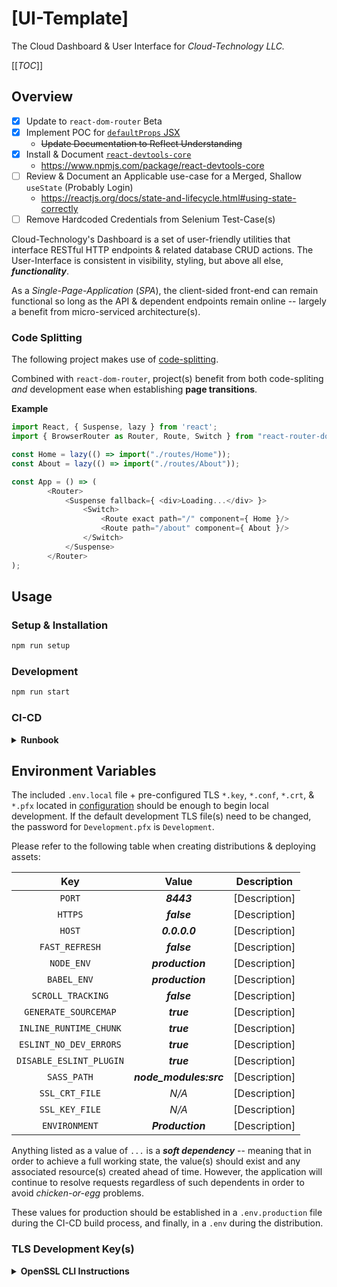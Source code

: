 # [UI-Template] #

The Cloud Dashboard & User Interface for *Cloud-Technology LLC.*

[[_TOC_]]

## Overview ##

- [x] Update to `react-dom-router` Beta
- [x] Implement POC for [`defaultProps` JSX](https://reactjs.org/docs/typechecking-with-proptypes.html)
    - ~~Update Documentation to Reflect Understanding~~
- [x] Install & Document [`react-devtools-core`](https://github.com/facebook/react/tree/main/packages/react-devtools)
    - https://www.npmjs.com/package/react-devtools-core
- [ ] Review & Document an Applicable use-case for a Merged, Shallow `useState` (Probably Login)
    - https://reactjs.org/docs/state-and-lifecycle.html#using-state-correctly
- [ ] Remove Hardcoded Credentials from Selenium Test-Case(s)

Cloud-Technology's Dashboard is a set of user-friendly utilities that interface RESTful HTTP endpoints & related
database CRUD actions. The User-Interface is consistent in visibility, styling, but above all else, ***functionality***.

As a *Single-Page-Application* (*SPA*), the client-sided front-end can remain functional so long as the API & dependent
endpoints remain online -- largely a benefit from micro-serviced architecture(s).

### Code Splitting ###

The following project makes use
of [code-splitting](https://reactjs.org/docs/code-splitting.html#route-based-code-splitting).

Combined with `react-dom-router`, project(s) benefit from both code-spliting *and*
development ease when establishing **page transitions**.

**Example**

```js
import React, { Suspense, lazy } from 'react';
import { BrowserRouter as Router, Route, Switch } from "react-router-dom";

const Home = lazy(() => import("./routes/Home"));
const About = lazy(() => import("./routes/About"));

const App = () => (
        <Router>
            <Suspense fallback={ <div>Loading...</div> }>
                <Switch>
                    <Route exact path="/" component={ Home }/>
                    <Route path="/about" component={ About }/>
                </Switch>
            </Suspense>
        </Router>
);
```

## Usage ##

### Setup & Installation ###

```bash
npm run setup
```

### Development ###

```bash
npm run start
```

### CI-CD ###

<details>

<summary>
    <strong>
        Runbook
    </strong>
</summary>

---

#### Build ####

<details>

<summary>
    <strong>
        Production
    </strong>
</summary>

<br/>

```bash
source .env.production || true

cat << EOF > .env
PORT="${PORT:-8443}"
HTTPS="${HTTPS:-false}"
HOST="${HOST:-0.0.0.0}"

FAST_REFRESH="${FAST_REFRESH:-false}"

NODE_ENV="${NODE_ENV:-production}"
BABEL_ENV="${BABEL_ENV:-production}"

BROWSERSLIST_DISABLE_CACHE="${BROWSERSLIST_DISABLE_CACHE:-true}"
BROWSERSLIST_CONFIG="${BROWSERSLIST_CONFIG:="configuration/.browserlistrc"}"

SCROLL_TRACKING="${SCROLL_TRACKING:-false}"
GENERATE_SOURCEMAP="${GENERATE_SOURCEMAP:-true}"
INLINE_RUNTIME_CHUNK="${INLINE_RUNTIME_CHUNK:-true}"
ESLINT_NO_DEV_ERRORS="${ESLINT_NO_DEV_ERRORS:-true}"
DISABLE_ESLINT_PLUGIN="${DISABLE_ESLINT_PLUGIN:-true}"

SASS_PATH="${SASS_PATH:-node_modules:src}"

SSL_CRT_FILE="${SSL_CRT_FILE}"
SSL_KEY_FILE="${SSL_KEY_FILE}"

ENVIRONMENT="${ENVIRONMENT:-Production}"

REACT_APP_API="${REACT_APP_API}"
REACT_APP_API_ENDPOINT="${REACT_APP_API_ENDPOINT}"
REACT_APP_WS_ENDPOINT="${REACT_APP_WS_ENDPOINT}"
EOF

npm run build --production
```

</details>

#### Archive ####

<details>

<summary>
    <strong>
        Registry
    </strong>
</summary>

<br/>

```bash
export VERSION="$(printf "%s" "$(cat VERSION)")"

export BASE="${CI_REGISTRY_IMAGE}/${CONTAINER}"
export TARGET="${BASE}/${VERSION}"
export LATEST="${TARGET}:latest"

docker build --no-cache --tag "${TARGET}" --tag "${LATEST}" .
docker login -u "${CI_REGISTRY_USER}" -p "${CI_REGISTRY_PASSWORD}" "${CI_REGISTRY}"
docker push "${TARGET}" && docker push "${LATEST}"
```

</details>

#### Distribution ####

<details>

<summary>
    <strong>
        ECR
    </strong>
</summary>

<br/>

```bash
export VERSION="$(printf "%s" "$(cat VERSION)")"

export AWS_ACCESS_KEY_ID="${AWS_ACCESS_KEY_ID}"
export AWS_SECRET_ACCESS_KEY="${AWS_SECRET_ACCESS_KEY}"

export BASE="${AWS_ACCOUNT_ID}.dkr.ecr.${AWS_DEFAULT_REGION}.amazonaws.com/${CONTAINER}"
export TARGET="${BASE}:${VERSION}"
export LATEST="${BASE}:latest"

docker build --no-cache --tag "${TARGET}" --tag "${LATEST}" .

export URL="${AWS_ACCOUNT_ID}.dkr.ecr.${AWS_DEFAULT_REGION}.amazonaws.com"
export PASSWORD="$(aws ecr get-login-password --region ${AWS_DEFAULT_REGION})"

aws ecr create-repository --repository-name "${CONTAINER}" --region "${AWS_DEFAULT_REGION}" || true
printf "%s\n" "${PASSWORD}" | docker login "${URL}" --username AWS --password-stdin

docker push "${TARGET}" && docker push "${LATEST}"
```

</details>

#### Deployment ####

<details>

<summary>
    <strong>
        Stack
    </strong>
</summary>

<br/>

```bash
aws cloudformation create-stack --stack-name "${STACK}" \
    --template-body "file://Stack.Yaml"

# --> Update

aws cloudformation update-stack --stack-name "${STACK}" \
    --template-body "file://Stack.Yaml"

# --> Waiter(s)

aws cloudformation wait stack-create-complete \
    --stack-name "${STACK}" || true

aws cloudformation wait stack-delete-complete \
    --stack-name "${STACK}" || true

aws cloudformation wait stack-exists \
    --stack-name "${STACK}" || true

aws cloudformation wait stack-import-complete \
    --stack-name "${STACK}" || true

aws cloudformation wait stack-rollback-complete \
    --stack-name "${STACK}" || true

aws cloudformation wait stack-update-complete \
    --stack-name "${STACK}" || true
```

</details>

</details>

## Environment Variables ##

The included `.env.local` file + pre-configured TLS `*.key`, `*.conf`,
`*.crt`, & `*.pfx` located in [configuration](./configuration) should be enough to begin local development. If the
default development TLS file(s) need to be changed, the password for `Development.pfx` is `Development`.

Please refer to the following table when creating distributions & deploying assets:

|             Key           |         Value          |  Description  |
|:-------------------------:|:----------------------:|:-------------:|
| `PORT`                    | **_8443_**             | [Description] |
| `HTTPS`                   | **_false_**            | [Description] |
| `HOST`                    | **_0.0.0.0_**          | [Description] |
| `FAST_REFRESH`            | **_false_**            | [Description] |
| `NODE_ENV`                | **_production_**       | [Description] |
| `BABEL_ENV`               | **_production_**       | [Description] |
| `SCROLL_TRACKING`         | **_false_**            | [Description] |
| `GENERATE_SOURCEMAP`      | **_true_**             | [Description] |
| `INLINE_RUNTIME_CHUNK`    | **_true_**             | [Description] |
| `ESLINT_NO_DEV_ERRORS`    | **_true_**             | [Description] |
| `DISABLE_ESLINT_PLUGIN`   | **_true_**             | [Description] |
| `SASS_PATH`               | **_node_modules:src_** | [Description] |
| `SSL_CRT_FILE`            |  _N/A_                 | [Description] |
| `SSL_KEY_FILE`            |  _N/A_                 | [Description] |
| `ENVIRONMENT`             | **_Production_**       | [Description] |

Anything listed as a value of `...` is a ***soft dependency*** -- meaning that in order to achieve a full working state,
the value(s) should exist and any associated resource(s)
created ahead of time. However, the application will continue to resolve requests regardless of such dependents in order
to avoid *chicken-or-egg* problems.

These values for production should be established in a `.env.production` file during the CI-CD build process, and
finally, in a `.env` during the distribution.

### TLS Development Key(s) ###

<details>

<summary>
    <strong>
        OpenSSL CLI Instructions
    </strong>
</summary>

<br/>

```bash
#!/bin/bash --posix

#
# A CSR or Certificate Signing request is a block of encoded text that is given to a Certificate Authority
# when applying for an SSL Certificate. It is usually generated on the server where the certificate will be
# installed and contains information that will be included in the certificate such as the organization name,
# common name (domain name), locality, and country. It also contains the public key that will be included in
# the certificate. A private key is usually created at the same time that you create the CSR, making a key pair.
#
# CSRs are generally encoded using ASN.1 according to the PKCS #10 specification.
#

# ... export SUB="/C=US/ST=MN/O=Cloud Technology LLC./CN=localhost/subjectAltName=DNS:*.nexus.cloud-technology.io,DNS:nexus.cloud-technology.io,localhost,0.0.0.0"
# ...
# ... openssl req -x509 -newkey rsa:8192 -nodes -sha256   \
# ...     -days 365 -passin "pass:Development"            \
# ...         -subj "${SUB}" -keyout Development.key      \
# ...             -out Development.pem

# --> Debian & Ubuntu
# ... sudo apt install libnss3-tools --yes

# --> OS Agnostic
cat << "EOF" | tee Development.conf
[ req ]
prompt              = no
default_bits        = 2048
default_keyfile     = Development.pem
distinguished_name  = subject
req_extensions      = req_ext
x509_extensions     = x509_ext
string_mask         = utf8only

# RFC 4514, RFC 4519

[ subject ]
countryName              = US
stateOrProvinceName      = MN
localityName             = Minneapolis
organizationName         = Localhost

# Friendly Name

commonName          = Development Certificate
emailAddress        = development@localhost.com

[ x509_ext ]

subjectKeyIdentifier        = hash
authorityKeyIdentifier      = keyid,issuer
basicConstraints        = CA:FALSE
keyUsage                = digitalSignature, keyEncipherment
subjectAltName          = @alternate_names
nsComment               = "OpenSSL Generated Certificate"

# RFC 5280, Section 4.2.1.12 makes EKU optional

[ req_ext ]

subjectKeyIdentifier        = hash

basicConstraints            = CA:FALSE
keyUsage                    = digitalSignature, keyEncipherment
subjectAltName              = @alternate_names
nsComment                   = "OpenSSL Generated Certificate"

# CA/Browser Baseline Requirements, Appendix (B)(3)(G)

[ alternate_names ]

DNS.1       = localhost
DNS.7       = 127.0.0.1

# IPv6 localhost
# DNS.8     = ::1
EOF

openssl req -config Development.conf -new -x509 -sha256 -newkey rsa:2048 -nodes \
    -days "1024" -keyout "Development.key" -out "Development.crt"

openssl pkcs12 -export -out "Development.pfx" -inkey "Development.key" -in "Development.crt"

# --> MacOS Only
# ... sudo security -v add-trusted-cert -d -r trustRoot -k /Library/Keychains/System.keychain Development.crt

# --> Debian & Ubuntu
# ... pk12util -d "sql:${HOME}/.pki/nssdb" -i Development.pfx
# ... certutil -d sql:$HOME/.pki/nssdb -A -t "P,," -n "Development Certificate" -i Development.crt

# Reference
#   - https://stackoverflow.com/questions/7580508/getting-chrome-to-accept-self-signed-localhost-certificate
```

</details>
